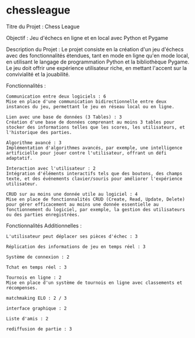 # chessleague


Titre du Projet : Chess League

Objectif : Jeu d'échecs en ligne et en local avec Python et Pygame

Description du Projet :
Le projet consiste en la création d'un jeu d'échecs avec des fonctionnalités étendues, tant en mode en ligne qu'en mode local, en utilisant le langage de programmation Python et la bibliothèque Pygame. Le jeu doit offrir une expérience utilisateur riche, en mettant l'accent sur la convivialité et la jouabilité.


Fonctionnalités  :

    Communication entre deux logiciels : 6
    Mise en place d'une communication bidirectionnelle entre deux instances du jeu, permettant le jeu en réseau local ou en ligne. 

    Lien avec une base de données (3 Tables) : 3
    Création d'une base de données comprenant au moins 3 tables pour stocker des informations telles que les scores, les utilisateurs, et l'historique des parties. 

    Algorithme avancé : 3
    Implémentation d'algorithmes avancés, par exemple, une intelligence artificielle pour jouer contre l'utilisateur, offrant un défi adaptatif. 

    Interaction avec l'utilisateur : 2
    Intégration d'éléments interactifs tels que des boutons, des champs texte, et des événements clavier/souris pour améliorer l'expérience utilisateur. 

    CRUD sur au moins une donnée utile au logiciel : 4
    Mise en place de fonctionnalités CRUD (Create, Read, Update, Delete) pour gérer efficacement au moins une donnée essentielle au fonctionnement du logiciel, par exemple, la gestion des utilisateurs ou des parties enregistrées. 

Fonctionnalités Additionnelles  :

    L'utilisateur peut déplacer ses pièces d'échec : 3

    Réplication des informations de jeu en temps réel : 3

    Système de connexion : 2

    Tchat en temps réel : 3

    Tournois en ligne : 2
    Mise en place d'un système de tournois en ligne avec classements et récompenses. 

    matchmaking ELO : 2 / 3

    interface graphique : 2

    Liste d'amis : 2

    rediffusion de partie : 3

